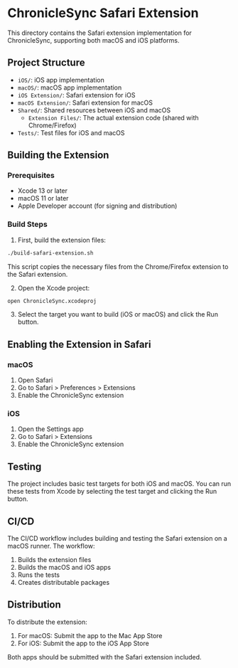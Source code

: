 # ChronicleSync Safari Extension

This directory contains the Safari extension implementation for ChronicleSync, supporting both macOS and iOS platforms.

## Project Structure

- `iOS/`: iOS app implementation
- `macOS/`: macOS app implementation
- `iOS Extension/`: Safari extension for iOS
- `macOS Extension/`: Safari extension for macOS
- `Shared/`: Shared resources between iOS and macOS
  - `Extension Files/`: The actual extension code (shared with Chrome/Firefox)
- `Tests/`: Test files for iOS and macOS

## Building the Extension

### Prerequisites

- Xcode 13 or later
- macOS 11 or later
- Apple Developer account (for signing and distribution)

### Build Steps

1. First, build the extension files:

```bash
./build-safari-extension.sh
```

This script copies the necessary files from the Chrome/Firefox extension to the Safari extension.

2. Open the Xcode project:

```bash
open ChronicleSync.xcodeproj
```

3. Select the target you want to build (iOS or macOS) and click the Run button.

## Enabling the Extension in Safari

### macOS

1. Open Safari
2. Go to Safari > Preferences > Extensions
3. Enable the ChronicleSync extension

### iOS

1. Open the Settings app
2. Go to Safari > Extensions
3. Enable the ChronicleSync extension

## Testing

The project includes basic test targets for both iOS and macOS. You can run these tests from Xcode by selecting the test target and clicking the Run button.

## CI/CD

The CI/CD workflow includes building and testing the Safari extension on a macOS runner. The workflow:

1. Builds the extension files
2. Builds the macOS and iOS apps
3. Runs the tests
4. Creates distributable packages

## Distribution

To distribute the extension:

1. For macOS: Submit the app to the Mac App Store
2. For iOS: Submit the app to the iOS App Store

Both apps should be submitted with the Safari extension included.